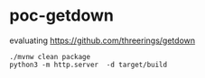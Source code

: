 # poc-getdown

evaluating https://github.com/threerings/getdown

```
./mvnw clean package
python3 -m http.server  -d target/build

```